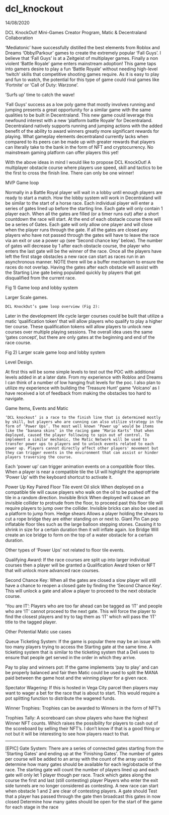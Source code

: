 # dcl_knockout
14/08/2020

DCL KnockOut!
Mini-Games Creator Program, Matic & Decentraland Collaboration

‘Mediatonic’ have successfully distilled the best elements from Roblox and Dreams ‘Obby/Parkour’ games to create the extremely popular ‘Fall Guys’. I believe that ‘Fall Guys’ is at a Zeitgeist of multiplayer games. Finally a non violent ‘Battle Royale’ game enters mainstream adoption! This game taps into gamers desire to play a fun ‘Battle Royale’ without needing high-level ‘twitch’ skills that competitive shooting games require. As it is easy to play and fun to watch, the potential for this type of game could rival games like ‘Fortnite’ or ‘Call of Duty: Warzone’.

‘Surfs up’ time to catch the wave! 

‘Fall Guys’ success as a low poly game that mostly involves running and jumping presents a great opportunity for a similar game with the same qualities to be built in Decentraland. This new game could leverage this newfound interest with a new ‘platform battle Royale’ for Decentraland. Decentraland natively supports running and jumping actions with the added benefit of the ability to award winners greatly more significant rewards for playing. What gameplay elements decentraland currently lacks when compared to its peers can be made up with greater rewards that players can literally take to the bank in the form of NFT and cryptocurrency. No mainstream gaming platform can offer players this yet!

With the above ideas in mind I would like to propose DCL KnockOut!
A multiplayer obstacle course where players use speed, skill and  tactics to be the first to cross the finish line. There can only be one winner!

MVP Game loop 

Normally in a Battle Royal player will wait in a lobby until enough players are ready to start a match. How the lobby system will work in Decentraland will be similar to the start of a horse race. 
Each individual player will enter a series of gates lined up before the starting line. 
Each gate will only contain 1 player each. 
When all the gates are filled (or a timer runs out) after a short countdown the race will start.
At the end of each obstacle course there will be a series of Gates. Each gate will only allow one player and will close when the player runs through the gate. If all the gates are closed any players who have not passed through the gates will have to leave the race via an exit or use a power up (see ‘Second chance key’ below).
The number of gates will decrease by 1 after each obstacle course, the player who enters the last gate will be the winner of the race.
Once all the players have left the first stage obstacles a new race can start as races run in an asynchronous manner. NOTE there will be a buffer mechanism to ensure the races do not overlap. 
Having the gates after each obstacle will assist with the Starting Line gate being populated quickly by players that get disqualified from the current race. 

Fig 1) Game loop and lobby system 




Larger Scale games.

	DCL KnockOut’s game loop overview (Fig 2):

Later in the development life cycle larger courses could be built that utilize a matic ‘qualification token’ that will allow players who qualify to play a higher tier course. These qualification tokens will allow players to unlock new courses over multiple playing sessions. The overall idea uses the same ‘gates concept’, but there are only gates at the beginning and end of the race course.
	
Fig 2) Larger scale game loop and lobby system

Level Design.

At first this will be some simple levels to test out the POC with additional levels added in at a later date. From my experience with Roblox and Dreams I can think of a number of low hanging fruit levels for the poc. I also plan to utilize my experience with building the ‘Treasure Hunt’ game ‘Volcano’ as I have received a lot of feedback from making the obstacles too hard to navigate.

Game Items, Events and Matic
	
	‘DCL knockout’ is a race to the finish line that is determined mostly by skill, but players who are cunning can also utilize strategy in the form of ‘Power Ups’. The most well known ‘Power up’ would be items like the ‘banana skins’ in the racing game ‘Mario Karts’ that when deployed, caused the player following to spin out of control. To implement a similar mechanic, the Matic Network will be used to transfer power ups to players and to unlock events related to each power up. Players cannot directly affect other players' movement but they can trigger events in the environment that can assist or hinder players traversing the course.
Each ‘power up’ can trigger animation events on a compatible floor tiles. When a player is near a compatible tile the UI will highlight the appropriate ‘Power Up’ with the keyboard shortcut to activate it.



Power Up Key
Paired Floor Tile event
Oil slick
When deployed on a compatible tile will cause players who walk on the oil to be pushed off the tile in a random direction.
Invisible Brick
When deployed will cause an invisible collider to protrude from the floor, to proceed past this floor tile will require players to jump over the collider. Invisible bricks can also be used as a platform to jump from.
Hedge shears
Allows a player holding the shears to cut a rope bridge they are either standing on or next to.
Giant Pin
Can pop inflatable floor tiles such as the large balloon stepping stones. Causing it to shrink in size for a certain duration then it will inflate again.
Ice Bridge
Will create an ice bridge to form on the top of a water obstacle for a certain duration.




Other types of ‘Power Ups’ not related to floor tile events.

Qualifying Award: If the race courses are split up into larger individual courses then a player will be granted a Qualification Award token or NFT that will unlock more advanced race courses.

Second Chance Key: When all the gates are closed a slow player will still have a chance to reopen a closed gate by finding the ‘Second Chance Key’. This will unlock a gate and allow a player to proceed to the next obstacle course.

‘You are IT’: Players who are too far ahead can be tagged as ‘IT’ and people who are ‘IT’ cannot proceed to the next gate. This will force the player to find the closest players and try to tag them as ‘IT’ which will pass the ‘IT’ title to the tagged player. 



Other Potential Matic use cases

Queue Ticketing System: If the game is popular there may be an issue with too many players trying to access the Starting gate at the same time. A ticketing system that is similar to the ticketing system that a Deli uses to ensure that people get served in the order in which they arrive.

Pay to play and winners pot: If the game implements ‘pay to play’ and can be properly balanced and fair then Matic could be used to split the MANA paid between the game host and the winning player for a given race. 

Spectator Wagering: If this is hosted in Vega City parcel then players may want to wager a bet for the race that is about to start. This would require a pot splitting function to distribute the wagered funds. 

Winner Trophies: Trophies can be awarded to Winners in the form of NFT’s

Trophies Tally: A scoreboard can show players who have the highest Winner NFT counts.
Which raises the possibility for players to cash out of the scoreboard by selling their NFT’s. I don’t know if that is a good thing or not but it will be interesting to see how players react to that.



---------------------------

[EPIC] Gate System: 
There are a series of connected gates starting from the 'Starting Gates' and ending up at the 'Finishing Gates'. 
The number of gates per course will be added to an array with the count of the array used to determine how many gates should be available for each leg/obstacle of the race.
The starting gate will count the number of players lined up and each gate will only let 1 player though per race. 
Track which gates along the course the first and last (still contesting) player
Players who enter the exit side tunnels are no longer considered as contesting.
A new race can start when obstacle 1 and 2 are clear of contesting players.
A gate should
Test that a player has passed through the gate then broadcast this gates in now closed
Determine how many gates should be open for the start of the game for each stage in the race
